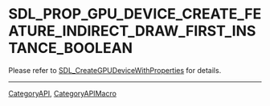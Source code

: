 # SDL_PROP_GPU_DEVICE_CREATE_FEATURE_INDIRECT_DRAW_FIRST_INSTANCE_BOOLEAN

Please refer to [SDL_CreateGPUDeviceWithProperties](SDL_CreateGPUDeviceWithProperties) for details.

----
[CategoryAPI](CategoryAPI), [CategoryAPIMacro](CategoryAPIMacro)

